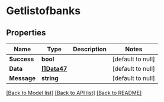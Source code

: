 # Getlistofbanks

## Properties
Name | Type | Description | Notes
------------ | ------------- | ------------- | -------------
**Success** | **bool** |  | [default to null]
**Data** | [**[]Data47**](Data47.md) |  | [default to null]
**Message** | **string** |  | [default to null]

[[Back to Model list]](../README.md#documentation-for-models) [[Back to API list]](../README.md#documentation-for-api-endpoints) [[Back to README]](../README.md)

